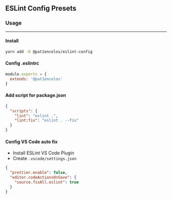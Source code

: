## ESLint Config Presets

### Usage
---

#### Install
```bash
yarn add -D @pat1encelos/eslint-config
```

#### Config .eslintrc
```js
module.exports = {
  extends: '@pat1encelos'
}
```

#### Add script for package.json
```json
{
  "scripts": {
    "lint": "eslint .",
    "lint:fix": "eslint . --fix"
  }
}
```

#### Config VS Code auto fix
- Install ESLint VS Code Plugin
- Create `.vscode/settings.json`
```json
{
  "prettier.enable": false,
  "editor.codeActionsOnSave": {
    "source.fixAll.eslint": true
  }
}
```